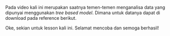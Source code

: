 Pada video kali ini merupakan saatnya temen-temen menganalisa data yang dipunyai menggunakan *tree based model*. Dimana untuk datanya dapat di download pada reference berikut.

Oke, sekian untuk lesson kali ini. Selamat mencoba dan semoga berhasil!